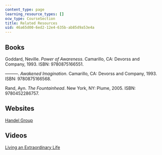 ```yaml
---
content_type: page
learning_resource_types: []
ocw_type: CourseSection
title: Related Resources
uid: 46a65d00-6ed2-12e4-635b-ab85d9a53e4a
---
```


Books
-----

Goddard, Neville. _Power of Awareness_. Camarillo, CA: Devorss and Company, 1993. ISBN: 9780875166551.

———. _Awakened Imagination_. Camarillo, CA: Devorss and Company, 1993. ISBN: 9780875166568.

Rand, Ayn. _The Fountainhead_. New York, NY: Plume, 2005. ISBN: 9780452286757.

Websites
--------

[Handel Group](http://www.handelgroup.com/)

Videos
------

[Living an Extraordinary Life](http://techtv.mit.edu/videos/311-span-classhighlightlivingspan-span-classhig)